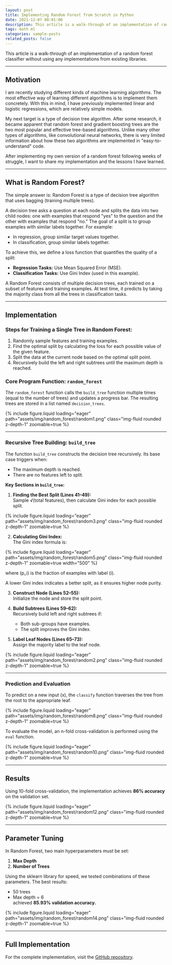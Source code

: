 ```yaml
---
layout: post
title: Implementing Random Forest from Scratch in Python
date: 2021-12-07 00:01:00
description: This article is a walk-through of an implementation of random forest classifier without using any implementations from existing libraries.
tags: math ml
categories: sample-posts
related_posts: false
---
```


This article is a walk-through of an implementation of a random forest classifier without using any implementations from existing libraries.

---

## Motivation

I am recently studying different kinds of machine learning algorithms. The most effective way of learning different algorithms is to implement them concretely. With this in mind, I have previously implemented linear and logistic regressions, which are relatively simple models.

My next target is a type of decision tree algorithm. After some research, it became apparent that random forest and gradient boosting trees are the two most popular and effective tree-based algorithms. Unlike many other types of algorithms, like convolutional neural networks, there is very limited information about how these two algorithms are implemented in "easy-to-understand" code.

After implementing my own version of a random forest following weeks of struggle, I want to share my implementation and the lessons I have learned.

---

## What is Random Forest?

The simple answer is: Random Forest is a type of decision tree algorithm that uses bagging (training multiple trees).

A decision tree asks a question at each node and splits the data into two child nodes: one with examples that respond "yes" to the question and the other with examples that respond "no." The goal of a split is to group examples with similar labels together. For example:

- In regression, group similar target values together.
- In classification, group similar labels together.

To achieve this, we define a loss function that quantifies the quality of a split:

- **Regression Tasks:** Use Mean Squared Error (MSE).
- **Classification Tasks:** Use Gini Index (used in this example).

A Random Forest consists of multiple decision trees, each trained on a subset of features and training examples. At test time, it predicts by taking the majority class from all the trees in classification tasks.

---

## Implementation

### Steps for Training a Single Tree in Random Forest:

1. Randomly sample features and training examples.
2. Find the optimal split by calculating the loss for each possible value of the given feature.
3. Split the data at the current node based on the optimal split point.
4. Recursively build the left and right subtrees until the maximum depth is reached.

### Core Program Function: `random_forest`

The `random_forest` function calls the `build_tree` function multiple times (equal to the number of trees) and updates a progress bar. The resulting trees are stored in a list named `decision_trees`.

<div class="d-flex justify-content-center">
    <div class="col-sm-10 mt-3 mt-md-0">
        {% include figure.liquid loading="eager" path="assets/img/random_forest/random1.png" class="img-fluid rounded z-depth-1" zoomable=true %}
    </div>
</div>

---

### Recursive Tree Building: `build_tree`

The function `build_tree` constructs the decision tree recursively. Its base case triggers when:

- The maximum depth is reached.
- There are no features left to split.

**Key Sections in `build_tree`:**

1. **Finding the Best Split (Lines 41–49):**  
   Sample √(total features), then calculate Gini index for each possible split.

<div class="d-flex justify-content-center">
    <div class="col-sm-10 mt-3 mt-md-0">
        {% include figure.liquid loading="eager" path="assets/img/random_forest/random3.png" class="img-fluid rounded z-depth-1" zoomable=true %}
    </div>
</div>

2. **Calculating Gini Index:**  
   The Gini index formula is:

<div class="d-flex justify-content-center">
    <div class="col-sm-6 mt-3 mt-md-0">
        {% include figure.liquid loading="eager" path="assets/img/random_forest/random5.png" class="img-fluid rounded z-depth-1" zoomable=true width="500" %}
    </div>
</div>

where \(p_i\) is the fraction of examples with label \(i\).

A lower Gini index indicates a better split, as it ensures higher node purity.

3. **Construct Node (Lines 52–55):**  
   Initialize the node and store the split point.

4. **Build Subtrees (Lines 59–62):**  
   Recursively build left and right subtrees if:

   - Both sub-groups have examples.
   - The split improves the Gini index.

5. **Label Leaf Nodes (Lines 65–73):**  
   Assign the majority label to the leaf node.

<div class="d-flex justify-content-center">
    <div class="col-sm-12 mt-3 mt-md-0">
        {% include figure.liquid loading="eager" path="assets/img/random_forest/random2.png" class="img-fluid rounded z-depth-1" zoomable=true %}
    </div>
</div>

---

### Prediction and Evaluation

To predict on a new input \(x\), the `classify` function traverses the tree from the root to the appropriate leaf.

<div class="d-flex justify-content-center">
    <div class="col-sm-10 mt-3 mt-md-0">
        {% include figure.liquid loading="eager" path="assets/img/random_forest/random8.png" class="img-fluid rounded z-depth-1" zoomable=true %}
    </div>
</div>

To evaluate the model, an n-fold cross-validation is performed using the `eval` function.

<div class="d-flex justify-content-center">
    <div class="col-sm-10 mt-3 mt-md-0">
        {% include figure.liquid loading="eager" path="assets/img/random_forest/random10.png" class="img-fluid rounded z-depth-1" zoomable=true %}
    </div>
</div>

---

## Results

Using 10-fold cross-validation, the implementation achieves **86% accuracy** on the validation set.

<div class="d-flex justify-content-center">
    <div class="col-sm-12 mt-3 mt-md-0">
        {% include figure.liquid loading="eager" path="assets/img/random_forest/random12.png" class="img-fluid rounded z-depth-1" zoomable=true %}
    </div>
</div>

---

## Parameter Tuning

In Random Forest, two main hyperparameters must be set:

1. **Max Depth**
2. **Number of Trees**

Using the sklearn library for speed, we tested combinations of these parameters. The best results:

- 50 trees
- Max depth = 6  
  achieved **85.93% validation accuracy.**

<div class="d-flex justify-content-center">
    <div class="col-sm-10 mt-3 mt-md-0">
        {% include figure.liquid loading="eager" path="assets/img/random_forest/random14.png" class="img-fluid rounded z-depth-1" zoomable=true %}
    </div>
</div>

---

## Full Implementation

For the complete implementation, visit the [GitHub repository](https://github.com/Richard5678/Machine-Learning/blob/main/heart%20problem%20-%20random%20forest.ipynb).
